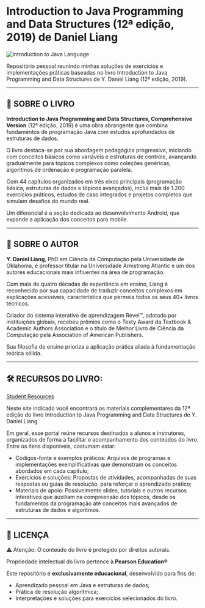 # Introduction to Java Programming and Data Structures (12ª edição, 2019) de Daniel Liang

![Introduction to Java Language](https://github.com/user-attachments/assets/94062d78-661c-436a-b599-d8eb4361bea7)


Repositório pessoal reunindo minhas soluções de exercícios e implementações práticas baseadas no livro Introduction to Java Programming and Data Structures de Y. Daniel Liang (12ª edição, 2019).

---

## 📕 SOBRE O LIVRO  
**Introduction to Java Programming and Data Structures, Comprehensive Version** (12ª edição, 2019) é uma obra abrangente que combina fundamentos de programação Java com estudos aprofundados de estruturas de dados. 

O livro destaca-se por sua abordagem pedagógica progressiva, iniciando com conceitos básicos como variáveis e estruturas de controle, avançando gradualmente para tópicos complexos como coleções genéricas, algoritmos de ordenação e programação paralela.

Com 44 capítulos organizados em três eixos principais (programação básica, estruturas de dados e tópicos avançados), inclui mais de 1.200 exercícios práticos, estudos de caso integrados e projetos completos que simulam desafios do mundo real. 

Um diferencial é a seção dedicada ao desenvolvimento Android, que expande a aplicação dos conceitos para mobile.

---

## 👨 SOBRE O AUTOR  
**Y. Daniel Liang**, PhD em Ciência da Computação pela Universidade de Oklahoma, é professor titular na Universidade Armstrong Atlantic e um dos autores educacionais mais influentes na área de programação. 

Com mais de quatro décadas de experiência em ensino, Liang é reconhecido por sua capacidade de traduzir conceitos complexos em explicações acessíveis, característica que permeia todos os seus 40+ livros técnicos.

Criador do sistema interativo de aprendizagem Revel™, adotado por instituições globais, recebeu prêmios como o Texty Award da Textbook & Academic Authors Association e o título de Melhor Livro de Ciência da Computação pela Association of American Publishers. 

Sua filosofia de ensino prioriza a aplicação prática aliada à fundamentação teórica sólida.

---

## 🛠️ RECURSOS DO LIVRO:

[Student Resources](https://media.pearsoncmg.com/ph/esm/ecs_liang_ijp_12/cw/)

Neste site indicado você encontrará os materiais complementares da 12ª edição do livro Introduction to Java Programming and Data Structures de Y. Daniel Liang. 

Em geral, esse portal reúne recursos destinados a alunos e instrutores, organizados de forma a facilitar o acompanhamento dos conteúdos do livro. Entre os itens disponíveis, costumam estar:

- Códigos-fonte e exemplos práticos: Arquivos de programas e implementações exemplificativas que demonstram os conceitos abordados em cada capítulo;
- Exercícios e soluções: Propostas de atividades, acompanhadas de suas respostas ou guias de resolução, para reforçar o aprendizado prático;
- Materiais de apoio: Possivelmente slides, tutoriais e outros recursos interativos que auxiliam na compreensão dos tópicos, desde os fundamentos da programação até conceitos mais avançados de estruturas de dados e algoritmos.

---

## 📜 LICENÇA

⚠️ Atenção: O conteúdo do livro é protegido por direitos autorais. 

Propriedade intelectual do livro pertence à **Pearson Education®**

Este repositório é **exclusivamente educacional**, desenvolvido para fins de:

- Aprendizado pessoal em Java e estruturas de dados;
- Prática de resolução algorítmica;
- Interpretações e soluções para exercícios selecionados do livro.




